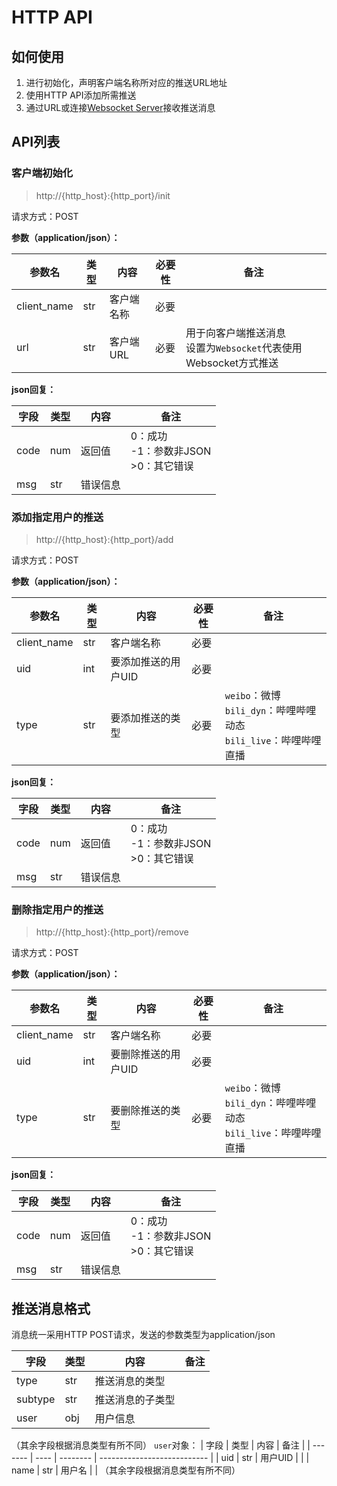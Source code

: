 # HTTP API
## 如何使用
1. 进行初始化，声明客户端名称所对应的推送URL地址
2. 使用HTTP API添加所需推送
3. 通过URL或连接[Websocket Server](https://github.com/Cloud-wish/Dynamic-Crawler/blob/main/docs/Websocket_Server.md)接收推送消息
## API列表
### 客户端初始化

> http://{http_host}:{http_port}/init

请求方式：POST

**参数（application/json）：**

| 参数名 | 类型 | 内容        | 必要性 | 备注 |
| ------ | ---- | ----------- | ------ | ---- |
| client_name | str | 客户端名称 | 必要 |      |
| url | str | 客户端URL | 必要 | 用于向客户端推送消息<br/>设置为`Websocket`代表使用Websocket方式推送 |

**json回复：**

| 字段    | 类型 | 内容     | 备注                        |
| ------- | ---- | -------- | --------------------------- |
| code    | num  | 返回值   | 0：成功<br/>-1：参数非JSON<br/>>0：其它错误 |
| msg | str  | 错误信息 |                      |

### 添加指定用户的推送
> http://{http_host}:{http_port}/add

请求方式：POST

**参数（application/json）：**

| 参数名 | 类型 | 内容        | 必要性 | 备注 |
| ------ | ---- | ----------- | ------ | ---- |
| client_name | str | 客户端名称 | 必要 |      |
| uid | int | 要添加推送的用户UID | 必要 |      |
| type | str | 要添加推送的类型 | 必要 | `weibo`：微博<br/>`bili_dyn`：哔哩哔哩动态<br/>`bili_live`：哔哩哔哩直播 |

**json回复：**

| 字段    | 类型 | 内容     | 备注                        |
| ------- | ---- | -------- | --------------------------- |
| code    | num  | 返回值   | 0：成功<br/>-1：参数非JSON<br/>>0：其它错误 |
| msg | str  | 错误信息 |                      |

### 删除指定用户的推送
> http://{http_host}:{http_port}/remove

请求方式：POST

**参数（application/json）：**

| 参数名 | 类型 | 内容        | 必要性 | 备注 |
| ------ | ---- | ----------- | ------ | ---- |
| client_name | str | 客户端名称 | 必要 |      |
| uid | int | 要删除推送的用户UID | 必要 |      |
| type | str | 要删除推送的类型 | 必要 | `weibo`：微博<br/>`bili_dyn`：哔哩哔哩动态<br/>`bili_live`：哔哩哔哩直播 |

**json回复：**

| 字段    | 类型 | 内容     | 备注                        |
| ------- | ---- | -------- | --------------------------- |
| code    | num  | 返回值   | 0：成功<br/>-1：参数非JSON<br/>>0：其它错误 |
| msg | str  | 错误信息 |                      |

## 推送消息格式

消息统一采用HTTP POST请求，发送的参数类型为application/json

| 字段    | 类型 | 内容     | 备注                        |
| ------- | ---- | -------- | --------------------------- |
| type | str  | 推送消息的类型 |  |
| subtype | str  | 推送消息的子类型 |   |
| user | obj  | 用户信息 |   |
（其余字段根据消息类型有所不同）
`user`对象：
| 字段    | 类型 | 内容     | 备注                        |
| ------- | ---- | -------- | --------------------------- |
| uid | str  | 用户UID |  |
| name | str  | 用户名 |   |
（其余字段根据消息类型有所不同）